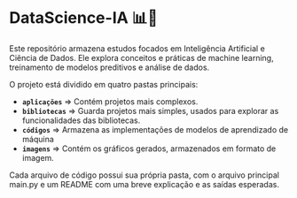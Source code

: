 # DataScience-IA 📊🤖

Este repositório armazena estudos focados em Inteligência Artificial e Ciência de Dados. Ele explora conceitos e práticas de machine learning, treinamento de modelos preditivos e análise de dados. 


O projeto está dividido em quatro pastas principais: 


- **`aplicações`** => Contém projetos mais complexos.
- **`bibliotecas`** => Guarda projetos mais simples, usados para explorar as funcionalidades das bibliotecas.
- **`códigos`** => Armazena as implementações de modelos de aprendizado de máquina
- **`imagens`** => Contém os gráficos gerados, armazenados em formato de imagem.

Cada arquivo de código possui sua própria pasta, com o arquivo principal main.py e um README com uma breve explicação e as saídas esperadas.
